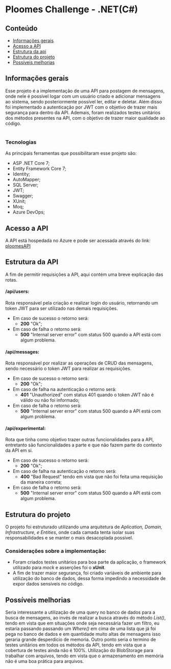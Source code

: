 # Ploomes Challenge - .NET(C#)

## Conteúdo

- [Informações gerais](#informações-gerais)
- [Acesso a API](#acesso-a-api)
- [Estrutura da api](#estrutura-da-api)
- [Estrutura do projeto](#estrutura-do-projeto)
- [Possíveis melhorias](#possíveis-melhorias)

## Informações gerais

Esse projeto é a implementação de uma API para postagem de mensagens, onde nele é possível logar com um usuário criado e adicionar mensagens ao sistema, sendo posteriormente possível ler, editar e deletar. Além disso foi implementado a autenticação por JWT com o objetivo de trazer mais segurança para dentro da API. Ademais, foram realizados testes unitários dos métodos presentes na API, com o objetivo de trazer maior qualidade ao código.
<br/>
<br/>

### Tecnologias

As principais ferramentas que possibilitaram esse projeto são:

- ASP .NET Core 7;
- Entity Framework Core 7;
- Identity;
- AutoMapper;
- SQL Server;
- JWT;
- Swagger;
- XUnit;
- Moq;
- Azure DevOps;

## Acesso a API

A API está hospedada no Azure e pode ser acessada através do link: <a href="https://ploomes-challenge.azurewebsites.net/swagger/index.html" target="_blank">ploomesAPI</a>
<br>

## Estrutura da API

A fim de permitir requisições a API, aqui contém uma breve explicação das rotas.

#### **/api/users**:

Rota responsável pela criação e realizar login do usuário, retornando um token JWT para ser utilizado nas demais requisições.

- Em caso de sucesso o retorno será:
  - **200** "Ok";
- Em caso de falha o retorno será:
  - **500** "Internal server error" com status 500 quando a API está com algum problema. <br/>

#### **/api/messages**:

Rota responsável por realizar as operações de CRUD das mensagens, sendo necessário o token JWT para realizar as requisições.

- Em caso de sucesso o retorno será:
  - **200** "Ok";
- Em caso de falha na autenticação o retorno será:
  - **401** "Unauthorized" com status 401 quando o token JWT não é válido ou não foi informado;
- Em caso de falha o retorno será:
    - **500** "Internal server error" com status 500 quando a API está com algum problema. <br/>

#### **/api/experimental**:    

Rota que tinha como objetivo trazer outras funcionalidades para a API, entretanto são funcionalidades a parte e que não fazem parte do contexto da API em si.

- Em caso de sucesso o retorno será:
  - **200** "Ok";
- Em caso de falha na autenticação o retorno será:
    - **400** "Bad Request" tendo em vista que não foi feita uma requisição da maneira correta;
- Em caso de falha o retorno será:
    - **500** "Internal server error" com status 500 quando a API está com algum problema. <br/>


## Estrutura do projeto

O projeto foi estruturado utilizando uma arquitetura de _Aplication, Domain, Infrastructure, e Entities_, onde cada camada tenta isolar suas responsabilidades e se manter o mais desacoplada possível.

### Considerações sobre a implementação:

- Foram criados testes unitários para boa parte da aplicação, o framework utilizado para _mock_ e asserções foi o **xUnit**.
- A fim de trazer maior segurança, foi criado variáveis de ambiente para utilização do banco de dados, dessa forma impedindo a necessidade de expor dados sensíveis no código.

## Possíveis melhorias

Seria interessante a utilização de uma query no banco de dados para a busca de mensagens, ao invés de realizar a busca através do método _List()_, tendo em vista que em situações onde seja necessária fazer um filtro, eu estaria passando passando um _Where()_ em cima de uma lista que já foi pega no banco de dados e em quantidade muito altas de mensagens isso geraria grande desperdício de memoria.
Outro ponto seria o termino de testes unitários em todos os métodos da API, tendo em vista que a cobertura de testes ainda não é 100%.
Utilização do BlobStorage para trabalhar com arquivos, tendo em vista que o armazenamento em memória não é uma boa prática para arquivos.